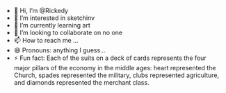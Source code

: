 - 👋 Hi, I’m @Rickedy
- 👀 I’m interested in sketchinv
- 🌱 I’m currently learning art
- 💞️ I’m looking to collaborate on no one
- 📫 How to reach me ...
- 😄 Pronouns: anything I guess...
- ⚡ Fun fact: Each of the suits on a deck of cards represents the four major pillars of the economy in the middle ages: heart represented the Church, spades represented the military, clubs represented agriculture, and diamonds represented the merchant class.

<!---
Rickedy/Rickedy is a ✨ special ✨ repository because its `README.md` (this file) appears on your GitHub profile.
You can click the Preview link to take a look at your changes.
--->
